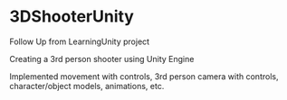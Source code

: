 # 3DShooterUnity
Follow Up from LearningUnity project

Creating a 3rd person shooter using Unity Engine

Implemented movement with controls, 3rd person camera with controls, character/object models, animations, etc. 
